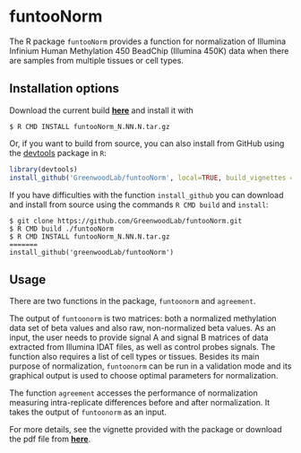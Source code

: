 # funtooNorm 


The R package ```funtooNorm```  provides a function for normalization of Illumina Infinium Human Methylation 450
BeadChip (Illumina 450K) data when there are samples from multiple tissues or cell types.

## Installation options
Download the current build <a href="https://github.com/GreenwoodLab/funtooNorm/releases" ><b>here</b></a> and install it with
``` shell
$ R CMD INSTALL funtooNorm_N.NN.N.tar.gz
```

Or, if you want to build from source, you can also install from GitHub using the [devtools](http://cran.r-project.org/web/packages/devtools/index.html) package in `R`: 
```r
library(devtools)
install_github('GreenwoodLab/funtooNorm', local=TRUE, build_vignettes = TRUE)
```

If you have difficulties with the function ```install_github``` you can download and install from source using the commands ```R CMD build``` and ```install```:
``` shell
$ git clone https://github.com/GreenwoodLab/funtooNorm.git
$ R CMD build ./funtooNorm
$ R CMD INSTALL funtooNorm_N.NN.N.tar.gz
=======
install_github('greenwoodLab/funtooNorm')
```

## Usage

There are two functions in the package, ```funtoonorm``` and ```agreement```. 

The output of ```funtoonorm``` is two matrices: both a normalized methylation data set of beta values and also raw, non-normalized beta values. As an input, the user needs to provide signal A and signal B matrices of data extracted from Illumina IDAT files, as well as control probes signals. The function also requires a list of cell types or tissues. Besides its main purpose of normalization, ```funtoonorm``` can be run in a validation mode and its graphical output is used to choose optimal parameters for normalization. 

The function ```agreement``` accesses the performance of normalization measuring intra-replicate differences before and after normalization. It takes the output of ```funtoonorm``` as an input.

For more details, see the vignette provided with the package or download the pdf file from <a href="https://github.com/GreenwoodLab/funtooNorm/releases"><b>here</b></a>.


